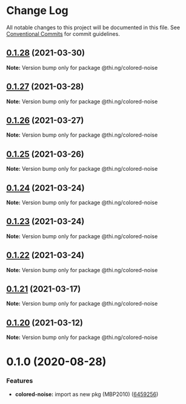 # Change Log

All notable changes to this project will be documented in this file.
See [Conventional Commits](https://conventionalcommits.org) for commit guidelines.

## [0.1.28](https://github.com/thi-ng/umbrella/compare/@thi.ng/colored-noise@0.1.27...@thi.ng/colored-noise@0.1.28) (2021-03-30)

**Note:** Version bump only for package @thi.ng/colored-noise





## [0.1.27](https://github.com/thi-ng/umbrella/compare/@thi.ng/colored-noise@0.1.26...@thi.ng/colored-noise@0.1.27) (2021-03-28)

**Note:** Version bump only for package @thi.ng/colored-noise





## [0.1.26](https://github.com/thi-ng/umbrella/compare/@thi.ng/colored-noise@0.1.25...@thi.ng/colored-noise@0.1.26) (2021-03-27)

**Note:** Version bump only for package @thi.ng/colored-noise





## [0.1.25](https://github.com/thi-ng/umbrella/compare/@thi.ng/colored-noise@0.1.24...@thi.ng/colored-noise@0.1.25) (2021-03-26)

**Note:** Version bump only for package @thi.ng/colored-noise





## [0.1.24](https://github.com/thi-ng/umbrella/compare/@thi.ng/colored-noise@0.1.23...@thi.ng/colored-noise@0.1.24) (2021-03-24)

**Note:** Version bump only for package @thi.ng/colored-noise





## [0.1.23](https://github.com/thi-ng/umbrella/compare/@thi.ng/colored-noise@0.1.22...@thi.ng/colored-noise@0.1.23) (2021-03-24)

**Note:** Version bump only for package @thi.ng/colored-noise





## [0.1.22](https://github.com/thi-ng/umbrella/compare/@thi.ng/colored-noise@0.1.21...@thi.ng/colored-noise@0.1.22) (2021-03-24)

**Note:** Version bump only for package @thi.ng/colored-noise





## [0.1.21](https://github.com/thi-ng/umbrella/compare/@thi.ng/colored-noise@0.1.20...@thi.ng/colored-noise@0.1.21) (2021-03-17)

**Note:** Version bump only for package @thi.ng/colored-noise





## [0.1.20](https://github.com/thi-ng/umbrella/compare/@thi.ng/colored-noise@0.1.19...@thi.ng/colored-noise@0.1.20) (2021-03-12)

**Note:** Version bump only for package @thi.ng/colored-noise





# 0.1.0 (2020-08-28)


### Features

* **colored-noise:** import as new pkg (MBP2010) ([6459256](https://github.com/thi-ng/umbrella/commit/64592562ee4e4374011edc596e28f41b94218b44))
